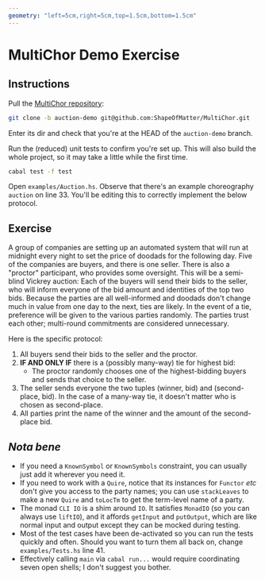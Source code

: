 ```yaml
---
geometry: "left=5cm,right=5cm,top=1.5cm,bottom=1.5cm"
---
```


# MultiChor Demo Exercise

## Instructions 

Pull the [MultiChor repository](https://github.com/ShapeOfMatter/MultiChor/tree/auction-demo):

```bash
git clone -b auction-demo git@github.com:ShapeOfMatter/MultiChor.git
```

Enter its dir and check that you're at the HEAD of the `auction-demo` branch.

Run the (reduced) unit tests to confirm you're set up. This will also build the whole project, so it may take a little while the first time.

```bash
cabal test -f test
```

Open `examples/Auction.hs`.
Observe that there's an example choreography `auction` on line 33.
You'll be editing this to correctly implement the below protocol.


## Exercise

A group of companies are setting up an automated system
that will run at midnight every night to set the price of doodads for the following day.
Five of the companies are buyers, and there is one seller.
There is also a "proctor" participant, who provides some oversight.
This will be a semi-blind Vickrey auction:
Each of the buyers will send their bids to the seller,
who will inform everyone of the bid amount and identities of the top two bids.
Because the parties are all well-informed and doodads don't change much in value from one day to the next,
ties are likely.
In the event of a tie, preference will be given to the various parties randomly.
The parties trust each other; multi-round commitments are considered unnecessary.

Here is the specific protocol:

1. All buyers send their bids to the seller and the proctor.
2. **IF AND ONLY IF** there is a (possibly many-way) tie for highest bid:  
   - The proctor randomly chooses one of the highest-bidding buyers and sends that choice to the seller.
3. The seller sends everyone the two tuples (winner, bid) and (second-place, bid).
   In the case of a many-way tie, it doesn't matter who is chosen as second-place.
4. All parties print the name of the winner and the amount of the second-place bid.


## _Nota bene_

- If you need a `KnownSymbol` or `KnownSymbols` constraint, you can usually just add it wherever you need it.
- If you need to work with a `Quire`, notice that its instances for `Functor` _etc_ don't give you access to the party names;
  you can use `stackLeaves` to make a new `Quire` and `toLocTm` to get the term-level name of a party.
- The monad `CLI IO` is a shim around `IO`.
  It satisfies `MonadIO` (so you can always use `liftIO`),
  and it affords `getInput` and `putOutput`,  which are like normal input and output except they can be mocked during testing.
- Most of the test cases have been de-activated so you can run the tests quickly and often.
  Should you want to turn them all back on, change `examples/Tests.hs` line 41.
- Effectively calling `main` via `cabal run...` would require coordinating seven open shells; I don't suggest you bother.

